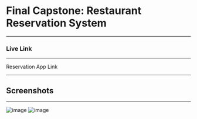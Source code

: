 # Final Capstone: Restaurant Reservation System
---------------------------------------------------------------------------------------------
### Live Link 
----------------------------------------------------------------------------------------------
Reservation App Link


-----------------------------------------------------------------------------------------------
## Screenshots
----------------------------------------------------------------------------------------------
![image](https://user-images.githubusercontent.com/72090865/116441660-41684a00-a817-11eb-9d2f-2a62666f3272.png)
![image](https://user-images.githubusercontent.com/72090865/116441692-47f6c180-a817-11eb-90bc-231fd3a45d22.png)
